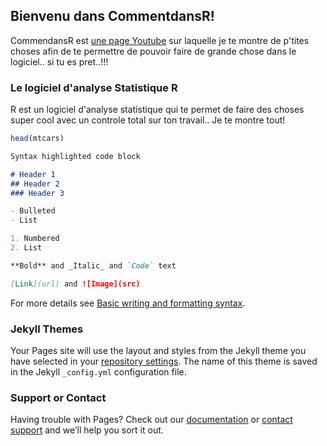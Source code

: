 ## Bienvenu dans CommentdansR!

CommendansR est [une page Youtube](https://www.youtube.com/channel/UCcCMO7sHb8O_TJUd34sQ_Ng) sur laquelle je te montre de p'tites choses afin de te permettre de pouvoir faire de grande chose dans le logiciel.. si tu es pret..!!!

### Le logiciel d'analyse Statistique R

R est un logiciel d'analyse statistique qui te permet de faire des choses super cool avec un controle total sur ton travail..
Je te montre tout!

```r
head(mtcars)

```


```markdown
Syntax highlighted code block

# Header 1
## Header 2
### Header 3

- Bulleted
- List

1. Numbered
2. List

**Bold** and _Italic_ and `Code` text

[Link](url) and ![Image](src)
```

For more details see [Basic writing and formatting syntax](https://docs.github.com/en/github/writing-on-github/getting-started-with-writing-and-formatting-on-github/basic-writing-and-formatting-syntax).

### Jekyll Themes

Your Pages site will use the layout and styles from the Jekyll theme you have selected in your [repository settings](https://github.com/KDOthniel/CommentdansR/settings/pages). The name of this theme is saved in the Jekyll `_config.yml` configuration file.

### Support or Contact

Having trouble with Pages? Check out our [documentation](https://docs.github.com/categories/github-pages-basics/) or [contact support](https://support.github.com/contact) and we’ll help you sort it out.
